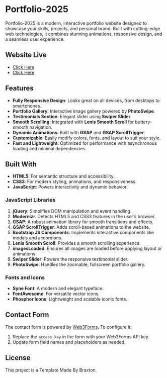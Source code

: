 # Portfolio-2025

Portfolio-2025 is a modern, interactive portfolio website designed to showcase your skills, projects, and personal brand. Built with cutting-edge web technologies, it combines stunning animations, responsive design, and a seamless user experience.

## Website Live

- [Click Here](https://dinesh-portfolio.static.domains/)
- [Click Here](https://dinesh-portfolio.static.domains/)

## Features

- **Fully Responsive Design**: Looks great on all devices, from desktops to smartphones.
- **Portfolio Gallery**: Interactive image gallery powered by **PhotoSwipe**.
- **Testimonials Section**: Elegant slider using **Swiper Slider**.
- **Smooth Scrolling**: Integrated with **Lenis Smooth Scroll** for buttery-smooth navigation.
- **Dynamic Animations**: Built with **GSAP** and **GSAP ScrollTrigger**.
- **Customizable**: Easily modify colors, fonts, and layout to suit your style.
- **Fast and Lightweight**: Optimized for performance with asynchronous loading and minimal dependencies.

## Built With

- **HTML5**: For semantic structure and accessibility.
- **CSS3**: For modern styling, animations, and responsiveness.
- **JavaScript**: Powers interactivity and dynamic behavior.

### JavaScript Libraries

1. **jQuery**: Simplifies DOM manipulation and event handling.
2. **Modernizr**: Detects HTML5 and CSS3 features in the user’s browser.
3. **GSAP**: A robust animation library for smooth transitions and effects.
4. **GSAP ScrollTrigger**: Adds scroll-based animations to the website.
5. **Bootstrap JS Components**: Implements interactive components like modals and accordions.
6. **Lenis Smooth Scroll**: Provides a smooth scrolling experience.
7. **imagesLoaded**: Ensures all images are loaded before applying layout or animations.
8. **Swiper Slider**: Powers the responsive testimonial slider.
9. **PhotoSwipe**: Handles the zoomable, fullscreen portfolio gallery.

### Fonts and Icons

- **Syne Font**: A modern and elegant typeface.
- **FontAwesome**: For versatile vector icons.
- **Phosphor Icons**: Lightweight and scalable iconic fonts.

## Contact Form

The contact form is powered by [Web3Forms](https://web3forms.com). To configure it:

1. Replace the `access_key` in the form with your Web3Forms API key.
2. Update form field names and placeholders as needed.

## License

This project is a Template Made By Braxton.
